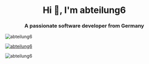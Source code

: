 <h1 align="center">Hi 👋, I'm abteilung6</h1>
<h3 align="center">A passionate software developer from Germany</h3>

<p align="left"> <img src="https://komarev.com/ghpvc/?username=abteilung6&label=Profile%20views&color=0e75b6&style=flat" alt="abteilung6" /> </p>

<p align="left"> <a href="https://github.com/ryo-ma/github-profile-trophy"><img src="https://github-profile-trophy.vercel.app/?username=abteilung6" alt="abteilung6" /></a> </p>

<p><img align="left" src="https://github-readme-stats.vercel.app/api/top-langs?username=abteilung6&show_icons=true&locale=en&layout=compact" alt="abteilung6" /></p>
